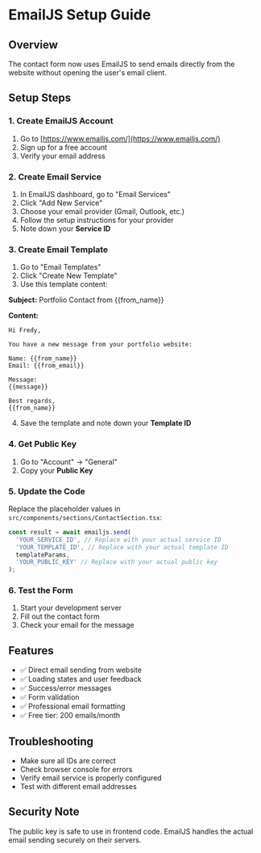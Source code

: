 # EmailJS Setup Guide

## Overview
The contact form now uses EmailJS to send emails directly from the website without opening the user's email client.

## Setup Steps

### 1. Create EmailJS Account
1. Go to [https://www.emailjs.com/](https://www.emailjs.com/)
2. Sign up for a free account
3. Verify your email address

### 2. Create Email Service
1. In EmailJS dashboard, go to "Email Services"
2. Click "Add New Service"
3. Choose your email provider (Gmail, Outlook, etc.)
4. Follow the setup instructions for your provider
5. Note down your **Service ID**

### 3. Create Email Template
1. Go to "Email Templates"
2. Click "Create New Template"
3. Use this template content:

**Subject:** Portfolio Contact from {{from_name}}

**Content:**
```
Hi Fredy,

You have a new message from your portfolio website:

Name: {{from_name}}
Email: {{from_email}}

Message:
{{message}}

Best regards,
{{from_name}}
```

4. Save the template and note down your **Template ID**

### 4. Get Public Key
1. Go to "Account" → "General"
2. Copy your **Public Key**

### 5. Update the Code
Replace the placeholder values in `src/components/sections/ContactSection.tsx`:

```typescript
const result = await emailjs.send(
  'YOUR_SERVICE_ID', // Replace with your actual service ID
  'YOUR_TEMPLATE_ID', // Replace with your actual template ID
  templateParams,
  'YOUR_PUBLIC_KEY' // Replace with your actual public key
);
```

### 6. Test the Form
1. Start your development server
2. Fill out the contact form
3. Check your email for the message

## Features
- ✅ Direct email sending from website
- ✅ Loading states and user feedback
- ✅ Success/error messages
- ✅ Form validation
- ✅ Professional email formatting
- ✅ Free tier: 200 emails/month

## Troubleshooting
- Make sure all IDs are correct
- Check browser console for errors
- Verify email service is properly configured
- Test with different email addresses

## Security Note
The public key is safe to use in frontend code. EmailJS handles the actual email sending securely on their servers.
